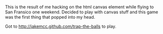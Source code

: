 This is the result of me hacking on the html canvas element while flying to San Fransico one weekend. Decided to play with canvas stuff and this game was the first thing that popped into my head.

Got to http://jakemcc.github.com/trap-the-balls to play.